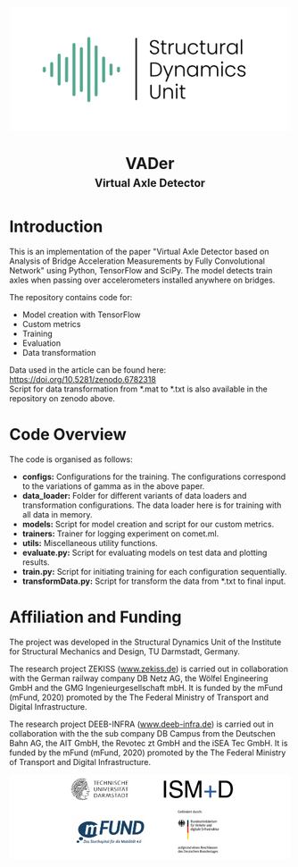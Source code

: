 <!-- LOGO AND TITLE-->
<!-- <p align="right"><img src="https://github.com/ISMD-TU-Darmstadt/VADer/blob/main/utils/img/sdu-color-transparent.png" alt="Logo" width="80" height="80"></p> -->

<h1 align="center">
  <br>

  </center>
  <img src="https://github.com/ISMD-TU-Darmstadt/VADer/blob/main/utils/img/sdu-color-transparent.png" alt="SDU" width="500">
  <br>
  <br>
  <b>VADer</b>
  <br>
  <sub><sup>Virtual Axle Detector</sup></sub>
  <br>
</h1>

# Introduction
This is an implementation of the paper "Virtual Axle Detector based on Analysis of Bridge Acceleration Measurements by Fully Convolutional Network" using Python, TensorFlow and SciPy. The model detects train axles when passing over accelerometers installed anywhere on bridges.

The repository contains code for:
- Model creation with TensorFlow
- Custom metrics
- Training
- Evaluation 
- Data transformation

Data used in the article can be found here: https://doi.org/10.5281/zenodo.6782318 <br>
Script for data transformation from *.mat to *.txt is also available in the repository on zenodo above.

# Code Overview
The code is organised as follows:
- **configs:** Configurations for the training. The configurations correspond to the variations of gamma as in the above paper.
- **data_loader:** Folder for different variants of data loaders and transformation configurations. The data loader here is for training with all data in memory.
- **models:** Script for model creation and script for our custom metrics.
- **trainers:** Trainer for logging experiment on comet.ml.
- **utils:** Miscellaneous utility functions.
- **evaluate.py:** Script for evaluating models on test data and plotting results.
- **train.py:** Script for initiating training for each configuration sequentially.
- **transformData.py:** Script for transform the data from *.txt to final input.

# Affiliation and Funding
The project was developed in the Structural Dynamics Unit of the Institute for Structural Mechanics and Design, TU Darmstadt, Germany.

The research project ZEKISS (www.zekiss.de) is carried out in collaboration with the German railway company DB Netz AG, the Wölfel Engineering GmbH and the GMG Ingenieurgesellschaft mbH. It is funded by the mFund (mFund, 2020) promoted by the The Federal Ministry of Transport and Digital Infrastructure.

The research project DEEB-INFRA (www.deeb-infra.de) is carried out in collaboration with the the sub company DB Campus from the Deutschen Bahn AG, the AIT GmbH, the Revotec zt GmbH and the iSEA Tec GmbH. It is funded by the mFund (mFund, 2020) promoted by the The Federal Ministry of Transport and Digital Infrastructure.

<div style="background-color: white" align="center">
    <img align="center" src="https://github.com/ISMD-TU-Darmstadt/VADer/blob/main/utils/img/tud_logo.jpg" alt="TU Darmstadt" width="130" hspace="20"/>
    <img align="center" src="https://github.com/ISMD-TU-Darmstadt/VADer/blob/main/utils/img/Logo%20ISM%2BD%20Bildmarke.png" alt="ISMD" width="130" hspace="20"/>
    <img align="center" src="https://github.com/ISMD-TU-Darmstadt/VADer/blob/main/utils/img/mFUND.JPG" alt="mFUND" width="130" hspace="20"/>
    <img align="center" src="https://github.com/ISMD-TU-Darmstadt/VADer/blob/main/utils/img/BMVI_Fz_2017_Office_Farbe_de.png" alt="BMVI" width="100" hspace="20"/>
</div>
